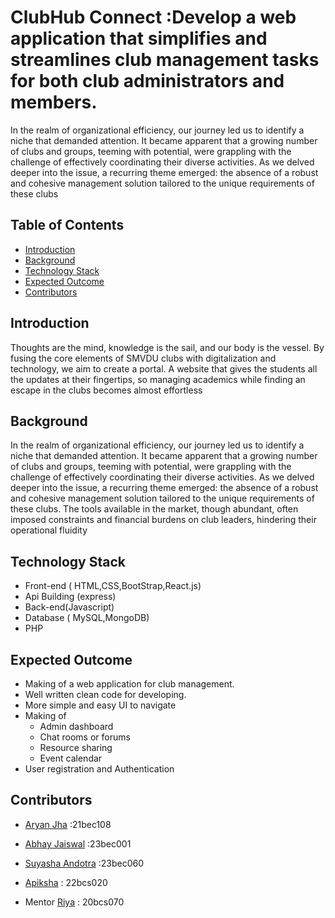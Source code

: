# ClubHub Connect :Develop a web application that simplifies and streamlines club management tasks for both club administrators and members.

In the realm of organizational efficiency, our journey led us to identify a niche that demanded attention. It became apparent that a growing number of clubs and groups, teeming with potential, were grappling with the challenge of effectively coordinating their diverse activities.
As we delved deeper into the issue, a recurring theme emerged: the absence of a robust and cohesive management solution tailored to the unique requirements of these clubs

## Table of Contents
* [Introduction](https://github.com/DeveloperStudentClubSmvdu/P2T1-ClubHub/edit/main/README.md#introduction)
* [Background](https://github.com/DeveloperStudentClubSmvdu/P2T1-ClubHub/edit/main/README.md#background)
* [Technology Stack](https://github.com/DeveloperStudentClubSmvdu/P2T1-ClubHub/edit/main/README.md#technology-stack)
* [Expected Outcome](https://github.com/DeveloperStudentClubSmvdu/P2T1-ClubHub/edit/main/README.md#expected-outcome)
* [Contributors](https://github.com/DeveloperStudentClubSmvdu/ClubHub-Connect/edit/main/README.md#contributors)

## Introduction
Thoughts are the mind, knowledge is the sail, and our body is the vessel. By fusing the core elements of SMVDU clubs with digitalization and technology, we aim to create a portal. A website that gives the students all the updates at their fingertips, so managing academics while finding an escape in the clubs becomes almost effortless

## Background
In the realm of organizational efficiency, our journey led us to identify a niche that demanded attention. It became apparent that a growing number of clubs and groups, teeming with potential,
were grappling with the challenge of effectively coordinating their diverse activities.
As we delved deeper into the issue, a recurring theme emerged: the absence of a robust and cohesive management solution tailored to the unique requirements of these clubs. The tools available in the market, though abundant, often imposed constraints and financial burdens on club leaders, hindering their operational fluidity

## Technology Stack
* Front-end ( HTML,CSS,BootStrap,React.js)
* Api Building (express)
* Back-end(Javascript)
* Database ( MySQL,MongoDB)
* PHP

## Expected Outcome
* Making of a web application for club management.
* Well written clean code for developing.
* More simple and easy UI to navigate
* Making of
   * Admin dashboard
   * Chat rooms or forums
   * Resource sharing
   * Event calendar
* User registration and Authentication

## Contributors
* [Aryan Jha](https://github.com/ajhaa-2709) :21bec108
* [Abhay Jaiswal](https://github.com/abhayjaiswal8688) :23bec001
* [Suyasha Andotra]() :23bec060
* [Apiksha]() : 22bcs020

* Mentor [Riya](https://github.com/RR-08) : 20bcs070













